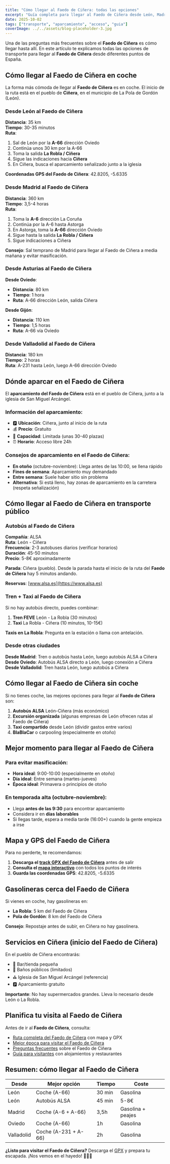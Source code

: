 ```yaml
---
title: "Cómo llegar al Faedo de Ciñera: todas las opciones"
excerpt: "Guía completa para llegar al Faedo de Ciñera desde León, Madrid, Asturias y otras ciudades. En coche, autobús, tren y taxi. Incluye tiempos, precios y consejos de aparcamiento."
date: 2025-10-02
tags: ["transporte", "aparcamiento", "acceso", "guia"]
coverImage: ../../assets/blog-placeholder-3.jpg
---
```


Una de las preguntas más frecuentes sobre el **Faedo de Ciñera** es cómo llegar hasta allí. En este artículo te explicamos todas las opciones de transporte para llegar al **Faedo de Ciñera** desde diferentes puntos de España.

## Cómo llegar al Faedo de Ciñera en coche

La forma más cómoda de llegar al **Faedo de Ciñera** es en coche. El inicio de la ruta está en el pueblo de **Ciñera**, en el municipio de La Pola de Gordón (León).

### Desde León al Faedo de Ciñera

**Distancia**: 35 km  
**Tiempo**: 30-35 minutos  
**Ruta**: 

1. Sal de León por la **A-66** dirección Oviedo
2. Continúa unos 30 km por la A-66
3. Toma la salida **La Robla / Ciñera**
4. Sigue las indicaciones hacia **Ciñera**
5. En Ciñera, busca el aparcamiento señalizado junto a la iglesia

**Coordenadas GPS del Faedo de Ciñera**: 42.8205, -5.6335

### Desde Madrid al Faedo de Ciñera

**Distancia**: 360 km  
**Tiempo**: 3,5-4 horas  
**Ruta**:

1. Toma la **A-6** dirección La Coruña
2. Continúa por la A-6 hasta Astorga
3. En Astorga, toma la **A-66** dirección Oviedo
4. Sigue hasta la salida **La Robla / Ciñera**
5. Sigue indicaciones a Ciñera

**Consejo**: Sal temprano de Madrid para llegar al Faedo de Ciñera a media mañana y evitar masificación.

### Desde Asturias al Faedo de Ciñera

**Desde Oviedo**:
- **Distancia**: 80 km
- **Tiempo**: 1 hora
- **Ruta**: A-66 dirección León, salida Ciñera

**Desde Gijón**:
- **Distancia**: 110 km  
- **Tiempo**: 1,5 horas
- **Ruta**: A-66 vía Oviedo

### Desde Valladolid al Faedo de Ciñera

**Distancia**: 180 km  
**Tiempo**: 2 horas  
**Ruta**: A-231 hasta León, luego A-66 dirección Oviedo

## Dónde aparcar en el Faedo de Ciñera

El **aparcamiento del Faedo de Ciñera** está en el pueblo de Ciñera, junto a la iglesia de San Miguel Arcángel.

### Información del aparcamiento:

- 🅿️ **Ubicación**: Ciñera, junto al inicio de la ruta
- 💰 **Precio**: Gratuito
- 🚗 **Capacidad**: Limitada (unas 30-40 plazas)
- ⏰ **Horario**: Acceso libre 24h

### Consejos de aparcamiento en el Faedo de Ciñera:

- **En otoño** (octubre-noviembre): Llega antes de las 10:00, se llena rápido
- **Fines de semana**: Aparcamiento muy demandado
- **Entre semana**: Suele haber sitio sin problema
- **Alternativa**: Si está lleno, hay zonas de aparcamiento en la carretera (respeta señalización)

## Cómo llegar al Faedo de Ciñera en transporte público

### Autobús al Faedo de Ciñera

**Compañía**: ALSA  
**Ruta**: León - Ciñera  
**Frecuencia**: 2-3 autobuses diarios (verificar horarios)  
**Duración**: 45-50 minutos  
**Precio**: 5-8€ aproximadamente

**Parada**: Ciñera (pueblo). Desde la parada hasta el inicio de la ruta del **Faedo de Ciñera** hay 5 minutos andando.

**Reservas**: [www.alsa.es](https://www.alsa.es)

### Tren + Taxi al Faedo de Ciñera

Si no hay autobús directo, puedes combinar:

1. **Tren FEVE** León - La Robla (30 minutos)
2. **Taxi** La Robla - Ciñera (10 minutos, 10-15€)

**Taxis en La Robla**: Pregunta en la estación o llama con antelación.

### Desde otras ciudades

**Desde Madrid**: Tren o autobús hasta León, luego autobús ALSA a Ciñera  
**Desde Oviedo**: Autobús ALSA directo a León, luego conexión a Ciñera  
**Desde Valladolid**: Tren hasta León, luego autobús a Ciñera

## Cómo llegar al Faedo de Ciñera sin coche

Si no tienes coche, las mejores opciones para llegar al **Faedo de Ciñera** son:

1. **Autobús ALSA** León-Ciñera (más económico)
2. **Excursión organizada** (algunas empresas de León ofrecen rutas al Faedo de Ciñera)
3. **Taxi compartido** desde León (dividir gastos entre varios)
4. **BlaBlaCar** o carpooling (especialmente en otoño)

## Mejor momento para llegar al Faedo de Ciñera

### Para evitar masificación:

- **Hora ideal**: 9:00-10:00 (especialmente en otoño)
- **Día ideal**: Entre semana (martes-jueves)
- **Época ideal**: Primavera o principios de otoño

### En temporada alta (octubre-noviembre):

- Llega **antes de las 9:30** para encontrar aparcamiento
- Considera ir en **días laborables**
- Si llegas tarde, espera a media tarde (16:00+) cuando la gente empieza a irse

## Mapa y GPS del Faedo de Ciñera

Para no perderte, te recomendamos:

1. **Descarga el [track GPX del Faedo de Ciñera](/gpx/faedo.gpx)** antes de salir
2. **Consulta el [mapa interactivo](/ruta/faedo-de-cinera)** con todos los puntos de interés
3. **Guarda las coordenadas GPS**: 42.8205, -5.6335

## Gasolineras cerca del Faedo de Ciñera

Si vienes en coche, hay gasolineras en:

- **La Robla**: 5 km del Faedo de Ciñera
- **Pola de Gordón**: 8 km del Faedo de Ciñera

**Consejo**: Repostaje antes de subir, en Ciñera no hay gasolinera.

## Servicios en Ciñera (inicio del Faedo de Ciñera)

En el pueblo de Ciñera encontrarás:

- 🏪 Bar/tienda pequeña
- 🚻 Baños públicos (limitados)
- ⛪ Iglesia de San Miguel Arcángel (referencia)
- 🅿️ Aparcamiento gratuito

**Importante**: No hay supermercados grandes. Lleva lo necesario desde León o La Robla.

## Planifica tu visita al Faedo de Ciñera

Antes de ir al **Faedo de Ciñera**, consulta:

- [Ruta completa del Faedo de Ciñera](/ruta/faedo-de-cinera) con mapa y GPX
- [Mejor época para visitar el Faedo de Ciñera](/blog/mejor-epoca-visitar-faedo-de-cinera)
- [Preguntas frecuentes](/faq) sobre el Faedo de Ciñera
- [Guía para visitantes](/guia-visitantes) con alojamientos y restaurantes

## Resumen: cómo llegar al Faedo de Ciñera

| Desde | Mejor opción | Tiempo | Coste |
|-------|--------------|--------|-------|
| León | Coche (A-66) | 30 min | Gasolina |
| León | Autobús ALSA | 45 min | 5-8€ |
| Madrid | Coche (A-6 + A-66) | 3,5h | Gasolina + peajes |
| Oviedo | Coche (A-66) | 1h | Gasolina |
| Valladolid | Coche (A-231 + A-66) | 2h | Gasolina |

**¿Listo para visitar el Faedo de Ciñera?** Descarga el [GPX](/gpx/faedo.gpx) y prepara tu escapada. ¡Nos vemos en el hayedo! 🚗🥾🌳
